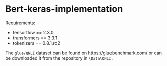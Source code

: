 # Bert-keras-implementation

Requirements:
- tensorflow == 2.3.0
- transformers == 3.3.1
- tokenizers == 0.8.1.rc2

The `glue/QNLI` dataset can be found on https://gluebenchmark.com/ or can be downloaded it from the repository in `\Data\QNLI`.
